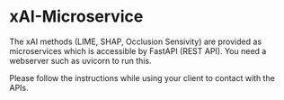 # xAI-Microservice
The xAI methods (LIME, SHAP, Occlusion Sensivity) are provided as microservices which is accessible by FastAPI (REST API). You need a webserver such as uvicorn to run this.

Please follow the instructions while using your client to contact with the APIs.
